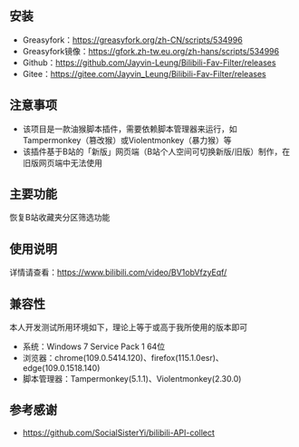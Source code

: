 ## 安装

- Greasyfork：https://greasyfork.org/zh-CN/scripts/534996
- Greasyfork镜像：https://gfork.zh-tw.eu.org/zh-hans/scripts/534996
- Github：https://github.com/Jayvin-Leung/Bilibili-Fav-Filter/releases
- Gitee：https://gitee.com/Jayvin_Leung/Bilibili-Fav-Filter/releases

## 注意事项

- 该项目是一款油猴脚本插件，需要依赖脚本管理器来运行，如Tampermonkey（篡改猴）或Violentmonkey（暴力猴）等
- 该插件基于B站的「新版」网页端（B站个人空间可切换新版/旧版）制作，在旧版网页端中无法使用

## 主要功能

恢复B站收藏夹分区筛选功能

## 使用说明

详情请查看：https://www.bilibili.com/video/BV1obVfzyEqf/

## 兼容性

本人开发测试所用环境如下，理论上等于或高于我所使用的版本即可

- 系统：Windows 7 Service Pack 1 64位
- 浏览器：chrome(109.0.5414.120)、firefox(115.1.0esr)、edge(109.0.1518.140)
- 脚本管理器：Tampermonkey(5.1.1)、Violentmonkey(2.30.0)

## 参考感谢

- https://github.com/SocialSisterYi/bilibili-API-collect
